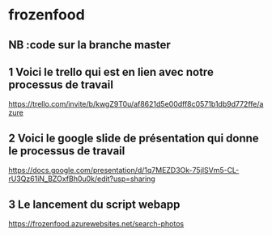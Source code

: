 # frozenfood

## NB :code sur la branche master 

## 1 Voici le trello qui est en lien avec notre processus de travail
https://trello.com/invite/b/kwgZ9T0u/af8621d5e00dff8c0571b1db9d772ffe/azure

## 2 Voici le google slide de présentation qui donne le processus de travail
https://docs.google.com/presentation/d/1q7MEZD3Ok-75jISVm5-CL-rU3Qz61iN_BZOxfBh0u0k/edit?usp=sharing

## 3 Le lancement du script webapp

https://frozenfood.azurewebsites.net/search-photos
